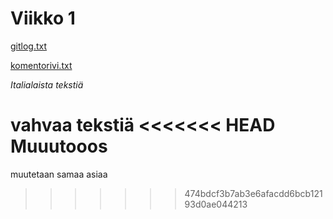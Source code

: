 
# Viikko 1

[gitlog.txt](https://github.com/SkarpAnton/ot-harjoitustyo/blob/master/laskarit/viikko1/gitlog.txt)

[komentorivi.txt](https://github.com/SkarpAnton/ot-harjoitustyo/blob/master/laskarit/viikko1/komentorivi.txt)

*Italialaista tekstiä*

**vahvaa tekstiä**
<<<<<<< HEAD
Muuutooos
=======
muutetaan samaa asiaa
>>>>>>> 474bdcf3b7ab3e6afacdd6bcb12193d0ae044213



